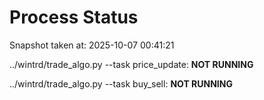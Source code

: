 # Process Status

Snapshot taken at: 2025-10-07 00:41:21

../wintrd/trade_algo.py --task price_update: **NOT RUNNING**

../wintrd/trade_algo.py --task buy_sell: **NOT RUNNING**


